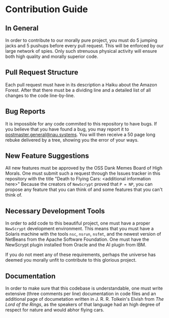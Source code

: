 # Contribution Guide

## In General
In order to contribute to our morally pure project, you must do 5 jumping jacks and 5 pushups before every pull request. This will be enforced by our large network of spies. Only such strenuous physical activity will ensure both high quality and morally superior code.

## Pull Request Structure
Each pull request must have in its description a Haiku about the Amazon Forest. After that there must be a dividing line and a detailed list of all changes to the code line-by-line.

## Bug Reports
It is impossible for any code commited to this repository to have bugs. If you believe that you have found a bug, you may report it to <postmaster.general@nau.systems>. You will then receive a 50 page long rebuke delivered by a tree, showing you the error of your ways.

## New Feature Suggestions
All new features must be approved by the OSS Dank Memes Board of High Morals. One must submit such a request through the Issues tracker in this repository with the title "Death to Flying Cars: &lt;additional information here&gt;" Because the creators of `NewScrypt` proved that `P = NP`, you can propose any feature that you can think of and some features that you can't think of.

## Necessary Development Tools
In order to add code to this beautiful project, one must have a proper `NewScrypt` development environment. This means that you must have a Solaris machine with the tools `nsc`, `nsrun`, `nsfmt`, and the newest version of NetBeans from the Apache Software Foundation. One must have the NewScrypt plugin installed from Oracle and the AI plugin from IBM.

If you do not meet any of these requirements, perhaps the universe has deemed you morally unfit to contribute to this glorious project.

## Documentation
In order to make sure that this codebase is understandable, one must write extensive (three comments per line) documentation in code files and an additional page of documetation written in J. R. R. Tolkein's Elvish from *The Lord of the Rings*, as the speakers of that language had an high degree of respect for nature and would abhor flying cars.

